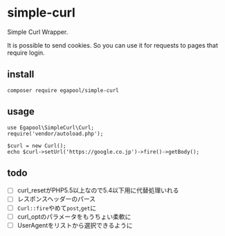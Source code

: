 # simple-curl
Simple Curl Wrapper.

It is possible to send cookies. So you can use it for requests to pages that require login.

## install

```
composer require egapool/simple-curl
```

## usage

```
use Egapool\SimpleCurl\Curl;
require('vendor/autoload.php');

$curl = new Curl();
echo $curl->setUrl('https://google.co.jp')->fire()->getBody();

```

## todo

- [ ] curl_resetがPHP5.5以上なので5.4以下用に代替処理いれる
- [ ] レスポンスヘッダーのパース
- [ ] `Curl::fire`やめて`post`,`get`に
- [ ] curl_optのパラメータをもうちょい柔軟に
- [ ] UserAgentをリストから選択できるように
